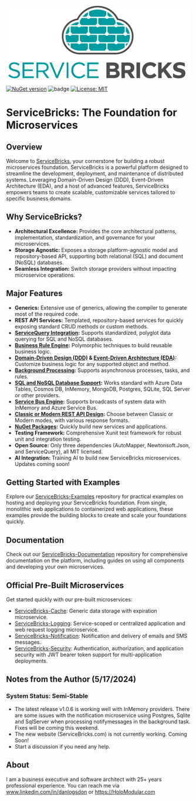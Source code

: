 ![ServiceBricks Logo](https://github.com/holomodular/ServiceBricks/blob/main/Logo.png)  

[![NuGet version](https://badge.fury.io/nu/ServiceBricks.svg)](https://badge.fury.io/nu/ServiceBricks)
![badge](https://img.shields.io/endpoint?url=https://gist.githubusercontent.com/holomodular-support/bdb5c7c570a7a88ffb3efb3505273e34/raw/servicebricks-codecoverage.json)
[![License: MIT](https://img.shields.io/badge/License-MIT-389DA0.svg)](https://opensource.org/licenses/MIT)

# ServiceBricks: The Foundation for Microservices

## Overview

Welcome to [ServiceBricks](https://ServiceBricks.com), your cornerstone for building a robust microservices foundation. 
ServiceBricks is a powerful platform designed to streamline the development, deployment, and maintenance of distributed systems. 
Leveraging Domain-Driven Design (DDD), Event-Driven Architecture (EDA), and a host of advanced features, ServiceBricks empowers teams to create scalable, customizable services tailored to specific business domains.

## Why ServiceBricks?

* **Architectural Excellence:** Provides the core architectural patterns, implementation, standardization, and governance for your microservices.
* **Storage Agnostic:** Exposes a storage platform-agnostic model and repository-based API, supporting both relational (SQL) and document (NoSQL) databases.
* **Seamless Integration:** Switch storage providers without impacting microservice operations.


## Major Features

* **Generics:** Extensive use of generics, allowing the compiler to generate most of the required code.
* **REST API Services:** Templated, repository-based services for quickly exposing standard CRUD methods or custom methods.
* **[ServiceQuery Integration](https://github.com/holomodular/ServiceQuery):** Supports standardized, polyglot data querying for SQL and NoSQL databases.
* **[Business Rule Engine](https://github.com/holomodular/ServiceBricks-Documentation/blob/main/V1/BusinessRuleEngine.md):** Polymorphic techniques to build reusable business logic.
* **[Domain-Driven Design (DDD)](https://github.com/holomodular/ServiceBricks-Documentation/blob/main/V1/FlowOfData.md) & [Event-Driven Architecture (EDA)](https://github.com/holomodular/ServiceBricks-Documentation/blob/main/V1/EventDrivenArchitecture.md):** Customize business logic for any supported object and method.
* **[Background Processing](https://github.com/holomodular/ServiceBricks-Documentation/blob/main/V1/BackgroundTasks.md):** Supports asynchronous processes, tasks, and rules.
* **[SQL and NoSQL Database Support](https://github.com/holomodular/ServiceBricks-Documentation/blob/main/V1/SupportedDatabaseEngines.md):** Works standard with Azure Data Tables, Cosmos DB, InMemory, MongoDB, Postgres, SQLite, SQL Server or other providers.
* **[Service Bus Engine](https://github.com/holomodular/ServiceBricks-Documentation/blob/main/V1/BroadcastsAndServiceBus.md):** Supports broadcasts of system data with InMemory and Azure Service Bus.
* **[Classic or Modern REST API Design](https://github.com/holomodular/ServiceBricks-Documentation/blob/main/V1/ClassicVsModernRestApi.md):** Choose between Classic or Modern modes, with various response formats.
* **[NuGet Packages](https://github.com/holomodular/ServiceBricks-Documentation/blob/main/V1/NuGet.md):** Quickly build new services and applications.
* **Testing Framework:** Comprehensive Xunit test framework for robust unit and integration testing.
* **Open Source:** Only three dependencies (AutoMapper, Newtonsoft.Json, and ServiceQuery), all MIT licensed.
* **AI Integration:** Training AI to build new ServiceBricks microservices. Updates coming soon!


## Getting Started with Examples

Explore our [ServiceBricks-Examples](https://github.com/holomodular/ServiceBricks-Examples) repository for practical examples on hosting and deploying your ServiceBricks foundation. From single, monolithic web applications to containerized web applications, these examples provide the building blocks to create and scale your foundations quickly.

## Documentation

Check out our [ServiceBricks-Documentation](https://github.com/holomodular/ServiceBricks-Documentation) repository for comprehensive documentation on the platform, including guides on using all components and developing your own microservices.

## Official Pre-Built Microservices

Get started quickly with our pre-built microservices:

* [ServiceBricks-Cache](https://github.com/holomodular/ServiceBricks-Cache): Generic data storage with expiration microservice.
* [ServiceBricks-Logging](https://github.com/holomodular/ServiceBricks-Logging): Service-scoped or centralized application and web request logging microservice.
* [ServiceBricks-Notification](https://github.com/holomodular/ServiceBricks-Notification): Notification and delivery of emails and SMS messages.
* [ServiceBricks-Security](https://github.com/holomodular/ServiceBricks-Security): Authentication, authorization, and application security with JWT bearer token support for multi-application deployments.

## Notes from the Author (5/17/2024)

### System Status: Semi-Stable

* The latest release v1.0.6 is working well with InMemory providers. There are some issues with the notification microservice using Postgres, Sqlite and SqlServer when processing notifymessages in the background task. Fixes will be coming this weekend.
* The new website (ServiceBricks.com) is not currently working. Coming Soon!
* Start a discussion if you need any help.


## About

I am a business executive and software architect with 25+ years professional experience. You can reach me via www.linkedin.com/in/danlogsdon or https://HoloModular.com
